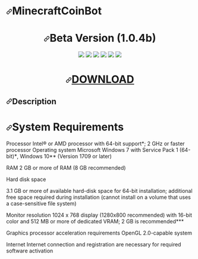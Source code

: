 <h1><a id="user-content-scopeplayvpn" class="anchor" aria-hidden="true" href="#scopeplayvpn"><svg class="octicon octicon-link" viewBox="0 0 16 16" version="1.1" width="16" height="16" aria-hidden="true"><path fill-rule="evenodd" d="M7.775 3.275a.75.75 0 001.06 1.06l1.25-1.25a2 2 0 112.83 2.83l-2.5 2.5a2 2 0 01-2.83 0 .75.75 0 00-1.06 1.06 3.5 3.5 0 004.95 0l2.5-2.5a3.5 3.5 0 00-4.95-4.95l-1.25 1.25zm-4.69 9.64a2 2 0 010-2.83l2.5-2.5a2 2 0 012.83 0 .75.75 0 001.06-1.06 3.5 3.5 0 00-4.95 0l-2.5 2.5a3.5 3.5 0 004.95 4.95l1.25-1.25a.75.75 0 00-1.06-1.06l-1.25 1.25a2 2 0 01-2.83 0z"></path></svg></a>MinecraftCoinBot</h1>
<h1 align="center"><a id="user-content-beta-version-104b" class="anchor" aria-hidden="true" href="#beta-version-104b"><svg class="octicon octicon-link" viewBox="0 0 16 16" version="1.1" width="16" height="16" aria-hidden="true"><path fill-rule="evenodd" d="M7.775 3.275a.75.75 0 001.06 1.06l1.25-1.25a2 2 0 112.83 2.83l-2.5 2.5a2 2 0 01-2.83 0 .75.75 0 00-1.06 1.06 3.5 3.5 0 004.95 0l2.5-2.5a3.5 3.5 0 00-4.95-4.95l-1.25 1.25zm-4.69 9.64a2 2 0 010-2.83l2.5-2.5a2 2 0 012.83 0 .75.75 0 001.06-1.06 3.5 3.5 0 00-4.95 0l-2.5 2.5a3.5 3.5 0 004.95 4.95l1.25-1.25a.75.75 0 00-1.06-1.06l-1.25 1.25a2 2 0 01-2.83 0z"></path></svg></a><a id="user-content-beta-version-104b" href="#beta-version-102b"></a>Beta Version (1.0.4b)</h1>
<p align="center">
<a href="https://camo.githubusercontent.com/6e7419204c8968b8eb388480959fde8b2cfe15a994a252de94d930b0de2e0432/68747470733a2f2f696d672e736869656c64732e696f2f6e706d2f64792f73696c656e746c6164" rel="nofollow"><img src="https://camo.githubusercontent.com/6e7419204c8968b8eb388480959fde8b2cfe15a994a252de94d930b0de2e0432/68747470733a2f2f696d672e736869656c64732e696f2f6e706d2f64792f73696c656e746c6164" style="max-width:100%;"></a>
<a href="https://camo.githubusercontent.com/c185d3d6331c30b1eba7278c353f6aef913134da0043a58a791a3494e88412ce/68747470733a2f2f696d672e736869656c64732e696f2f62616467652f6d61646525323062792d73696c656e746c61642d626c75652e737667" rel="nofollow"><img src="https://camo.githubusercontent.com/c185d3d6331c30b1eba7278c353f6aef913134da0043a58a791a3494e88412ce/68747470733a2f2f696d672e736869656c64732e696f2f62616467652f6d61646525323062792d73696c656e746c61642d626c75652e737667" style="max-width:100%;"></a>
<a href="https://camo.githubusercontent.com/6af69af1cf0e3ebd216bf3e30050b4087b8558ee8b8ee24addf433d5c8a6a87d/68747470733a2f2f696d672e736869656c64732e696f2f62616467652f7675652d322e322e342d677265656e2e737667" rel="nofollow"><img src="https://camo.githubusercontent.com/6af69af1cf0e3ebd216bf3e30050b4087b8558ee8b8ee24addf433d5c8a6a87d/68747470733a2f2f696d672e736869656c64732e696f2f62616467652f7675652d322e322e342d677265656e2e737667" style="max-width:100%;"></a>
<a href="https://camo.githubusercontent.com/0f73d8e6338407cd22205eb6445b4e3033762b0b36eb5e7d4b4256e5b69e5ce0/68747470733a2f2f696d672e736869656c64732e696f2f6769746875622f73746172732f73696c656e742d6c61642f567565536f6c6974616972652e7376673f7374796c653d666c6174" rel="nofollow"><img src="https://camo.githubusercontent.com/0f73d8e6338407cd22205eb6445b4e3033762b0b36eb5e7d4b4256e5b69e5ce0/68747470733a2f2f696d672e736869656c64732e696f2f6769746875622f73746172732f73696c656e742d6c61642f567565536f6c6974616972652e7376673f7374796c653d666c6174" style="max-width:100%;"></a>
<a href="https://camo.githubusercontent.com/f997c6e7df0c7abd9cd6f2f3c5cca9742757306dd403972fd9bc49812231eb93/68747470733a2f2f696d672e736869656c64732e696f2f6769746875622f6c616e6775616765732f746f702f73696c656e742d6c61642f567565536f6c6974616972652e737667" rel="nofollow"><img src="https://camo.githubusercontent.com/f997c6e7df0c7abd9cd6f2f3c5cca9742757306dd403972fd9bc49812231eb93/68747470733a2f2f696d672e736869656c64732e696f2f6769746875622f6c616e6775616765732f746f702f73696c656e742d6c61642f567565536f6c6974616972652e737667" style="max-width:100%;"></a>
<a href="https://camo.githubusercontent.com/be24b944beda8bcda30fbda8c45b277269eaf415e6e05f64a208215fd8972ccc/68747470733a2f2f696d672e736869656c64732e696f2f6769746875622f6973737565732f73696c656e742d6c61642f567565536f6c6974616972652e737667" rel="nofollow"><img src="https://camo.githubusercontent.com/be24b944beda8bcda30fbda8c45b277269eaf415e6e05f64a208215fd8972ccc/68747470733a2f2f696d672e736869656c64732e696f2f6769746875622f6973737565732f73696c656e742d6c61642f567565536f6c6974616972652e737667" style="max-width:100%;"></a>
</p>
<h1 align="center"><a id="user-content-download" class="anchor" aria-hidden="true" href="#download"><svg class="octicon octicon-link" viewBox="0 0 16 16" version="1.1" width="16" height="16" aria-hidden="true"><path fill-rule="evenodd" d="M7.775 3.275a.75.75 0 001.06 1.06l1.25-1.25a2 2 0 112.83 2.83l-2.5 2.5a2 2 0 01-2.83 0 .75.75 0 00-1.06 1.06 3.5 3.5 0 004.95 0l2.5-2.5a3.5 3.5 0 00-4.95-4.95l-1.25 1.25zm-4.69 9.64a2 2 0 010-2.83l2.5-2.5a2 2 0 012.83 0 .75.75 0 001.06-1.06 3.5 3.5 0 00-4.95 0l-2.5 2.5a3.5 3.5 0 004.95 4.95l1.25-1.25a.75.75 0 00-1.06-1.06l-1.25 1.25a2 2 0 01-2.83 0z"></path></svg></a><a id="user-content-download" href="#download"></a><a href="https://www.dropbox.com/s/4izzleek7i67elb/MinecraftCoinBot_V.1.0.4b.zip?dl=1" rel="nofollow">DOWNLOAD</a></h1>
<h2><a id="user-content-description" class="anchor" aria-hidden="true" href="#description"><svg class="octicon octicon-link" viewBox="0 0 16 16" version="1.1" width="16" height="16" aria-hidden="true"><path fill-rule="evenodd" d="M7.775 3.275a.75.75 0 001.06 1.06l1.25-1.25a2 2 0 112.83 2.83l-2.5 2.5a2 2 0 01-2.83 0 .75.75 0 00-1.06 1.06 3.5 3.5 0 004.95 0l2.5-2.5a3.5 3.5 0 00-4.95-4.95l-1.25 1.25zm-4.69 9.64a2 2 0 010-2.83l2.5-2.5a2 2 0 012.83 0 .75.75 0 001.06-1.06 3.5 3.5 0 00-4.95 0l-2.5 2.5a3.5 3.5 0 004.95 4.95l1.25-1.25a.75.75 0 00-1.06-1.06l-1.25 1.25a2 2 0 01-2.83 0z"></path></svg></a><a id="user-content-description" href="#description"></a>Description</h2>
<h1><a id="user-content-system-requirements" class="anchor" aria-hidden="true" href="#system-requirements"><svg class="octicon octicon-link" viewBox="0 0 16 16" version="1.1" width="16" height="16" aria-hidden="true"><path fill-rule="evenodd" d="M7.775 3.275a.75.75 0 001.06 1.06l1.25-1.25a2 2 0 112.83 2.83l-2.5 2.5a2 2 0 01-2.83 0 .75.75 0 00-1.06 1.06 3.5 3.5 0 004.95 0l2.5-2.5a3.5 3.5 0 00-4.95-4.95l-1.25 1.25zm-4.69 9.64a2 2 0 010-2.83l2.5-2.5a2 2 0 012.83 0 .75.75 0 001.06-1.06 3.5 3.5 0 00-4.95 0l-2.5 2.5a3.5 3.5 0 004.95 4.95l1.25-1.25a.75.75 0 00-1.06-1.06l-1.25 1.25a2 2 0 01-2.83 0z"></path></svg></a><a id="user-content-system-requirements" href="#system-requirements"></a>System Requirements</h1>
Processor Intel® or AMD processor with 64-bit support*; 2 GHz or faster processor
Operating system Microsoft Windows 7 with Service Pack 1 (64-bit)*, Windows 10** (Version 1709 or later)

RAM 2 GB or more of RAM (8 GB recommended)

Hard disk space

3.1 GB or more of available hard-disk space for 64-bit installation; additional free space required during installation (cannot install on a volume that uses a case-sensitive file system)

Monitor resolution 1024 x 768 display (1280x800 recommended) with 16-bit color and 512 MB or more of dedicated VRAM; 2 GB is recommended***

Graphics processor acceleration requirements OpenGL 2.0-capable system

Internet Internet connection and registration are necessary for required software activation
